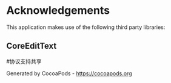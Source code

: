 # Acknowledgements
This application makes use of the following third party libraries:

## CoreEditText

#协议支持共享

Generated by CocoaPods - https://cocoapods.org
